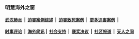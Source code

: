 
### 明慧海外之窗

####  [武汉肺炎](indexes/365.md?t=06261001) &nbsp;|&nbsp;  [迫害案例综述](indexes/328.md?t=06261001) &nbsp;|&nbsp; [迫害致死案例](indexes/277.md?t=06261001)  &nbsp;|&nbsp; [更多迫害案例](indexes/81.md?t=06261001)  &nbsp;|&nbsp; 
####  [时事评论](indexes/19.md?t=06261001) &nbsp;|&nbsp; [海外简讯](indexes/245.md?t=06261001)&nbsp;|&nbsp;  [社会支持](indexes/140.md?t=06261001) &nbsp;|&nbsp; [褒奖决议](indexes/282.md?t=06261001) &nbsp;|&nbsp; [社区报道](indexes/91.md?t=06261001)  &nbsp;|&nbsp; [天人之间](indexes/78.md?t=06261001) 


